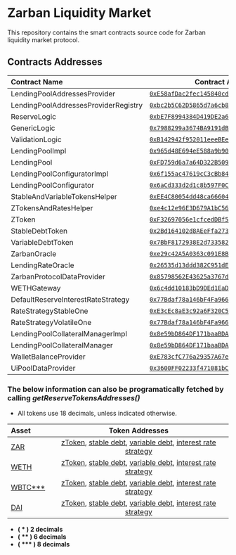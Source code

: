 # Zarban Liquidity Market

This repository contains the smart contracts source code for Zarban liquidity market protocol.

## Contracts Addresses
| Contract Name                         | Contract Address                                 |
| :------------------------------------ | :----------------------------------------------: |
| LendingPoolAddressesProvider          | [`0xE58afDac2fec145840cd07Ad94922c29F442062C`](https://arbiscan.io/address/0xE58afDac2fec145840cd07Ad94922c29F442062C#code) |
| LendingPoolAddressesProviderRegistry  | [`0xbc2b5C62D5865d7a6cb82Edc017C4eac323Cc2fc`](https://arbiscan.io/address/0xbc2b5C62D5865d7a6cb82Edc017C4eac323Cc2fc#code) |
| ReserveLogic                          | [`0xbE7F8994384D419DE2a6F541A5059c058D8d39f0`](https://arbiscan.io/address/0xbE7F8994384D419DE2a6F541A5059c058D8d39f0#code) |
| GenericLogic                          | [`0x7988299a3674BA9191dB28E0cB137ac1CAc0654d`](https://arbiscan.io/address/0x7988299a3674BA9191dB28E0cB137ac1CAc0654d#code) |
| ValidationLogic                       | [`0xB142942f952011eeeBEe76631Fe817b13C75FCCA`](https://arbiscan.io/address/0xB142942f952011eeeBEe76631Fe817b13C75FCCA#code) |
| LendingPoolImpl                       | [`0x965d48E694eE588a9b90D1d637577423FF7cceaf`](https://arbiscan.io/address/0x965d48E694eE588a9b90D1d637577423FF7cceaf#code) |
| LendingPool                           | [`0xFD759d6a7a64D322B50985423B2Ea9446Db3E763`](https://arbiscan.io/address/0xFD759d6a7a64D322B50985423B2Ea9446Db3E763#code) |
| LendingPoolConfiguratorImpl           | [`0x6f155ac47619cC3cBb84e9c51bF2Cff1b5E05F2b`](https://arbiscan.io/address/0x6f155ac47619cC3cBb84e9c51bF2Cff1b5E05F2b#code) |
| LendingPoolConfigurator               | [`0x6aCd333d2d1c8b597F0Ce05B46eBc00106898B4B`](https://arbiscan.io/address/0x6aCd333d2d1c8b597F0Ce05B46eBc00106898B4B#code) |
| StableAndVariableTokensHelper         | [`0xEE4C80054dd48ca66604b16A6C32c8BF51cb79B3`](https://arbiscan.io/address/0xEE4C80054dd48ca66604b16A6C32c8BF51cb79B3#code) |
| ZTokensAndRatesHelper                 | [`0xe4c12e96E3D679A1bC5692A8fDf38D304d94559E`](https://arbiscan.io/address/0xe4c12e96E3D679A1bC5692A8fDf38D304d94559E#code) |
| ZToken                                | [`0xF32697056e1cfcedDBf5e695982b3F9200c638C1`](https://arbiscan.io/address/0xF32697056e1cfcedDBf5e695982b3F9200c638C1#code) |
| StableDebtToken                       | [`0x2Bd164102d8AEeFfa27306B3d08B9a4Da0Ac65f3`](https://arbiscan.io/address/0x2Bd164102d8AEeFfa27306B3d08B9a4Da0Ac65f3#code) |
| VariableDebtToken                     | [`0x7BbF8172938E2d733582287e7c1d6357Dc332f1d`](https://arbiscan.io/address/0x7BbF8172938E2d733582287e7c1d6357Dc332f1d#code) |
| ZarbanOracle                          | [`0xe29c42A5A0363c091E8B2C18C42e251fAFB6C9b2`](https://arbiscan.io/address/0xe29c42A5A0363c091E8B2C18C42e251fAFB6C9b2#code) |
| LendingRateOracle                     | [`0x26535d13ddd382C951dE7ABc1F64E99E9674e796`](https://arbiscan.io/address/0x26535d13ddd382C951dE7ABc1F64E99E9674e796#code) |
| ZarbanProtocolDataProvider            | [`0x85798562E43625a3767d084633fEFDBB4251Cde8`](https://arbiscan.io/address/0x85798562E43625a3767d084633fEFDBB4251Cde8#code) |
| WETHGateway                           | [`0x6c4dd10183bD9DEd1EaDb1c04D00e2919c1C427A`](https://arbiscan.io/address/0x6c4dd10183bD9DEd1EaDb1c04D00e2919c1C427A#code) |
| DefaultReserveInterestRateStrategy    | [`0x77Bdaf78a146bF4Fa9661dee196D059ca2b2e44C`](https://arbiscan.io/address/0x77Bdaf78a146bF4Fa9661dee196D059ca2b2e44C#code) |
| RateStrategyStableOne                 | [`0xE3cEc8aE3c92a6F320C58B38DcaEd6Cb06BbCf6f`](https://arbiscan.io/address/0xE3cEc8aE3c92a6F320C58B38DcaEd6Cb06BbCf6f#code) |
| RateStrategyVolatileOne               | [`0x77Bdaf78a146bF4Fa9661dee196D059ca2b2e44C`](https://arbiscan.io/address/0x77Bdaf78a146bF4Fa9661dee196D059ca2b2e44C#code) |
| LendingPoolCollateralManagerImpl      | [`0x8e59bD864DF171baaBDA67356cDC2C1075b1BE09`](https://arbiscan.io/address/0x8e59bD864DF171baaBDA67356cDC2C1075b1BE09#code) |
| LendingPoolCollateralManager          | [`0x8e59bD864DF171baaBDA67356cDC2C1075b1BE09`](https://arbiscan.io/address/0x8e59bD864DF171baaBDA67356cDC2C1075b1BE09#code) |
| WalletBalanceProvider                 | [`0xE783cfC776a29357A67e8CA616D7Acb95A5548c4`](https://arbiscan.io/address/0xE783cfC776a29357A67e8CA616D7Acb95A5548c4#code) |
| UiPoolDataProvider                    | [`0x3600FF02233f471081bC5F4e084570408688b3F5`](https://arbiscan.io/address/0x3600FF02233f471081bC5F4e084570408688b3F5#code) |

### The below information can also be programatically fetched by calling  _getReserveTokensAddresses()_
* All tokens use 18 decimals, unless indicated otherwise.

| Asset                                                 |                                                                                                                                               Token Addresses                                                                                                                                               |
|:------------------------------------------------------|:-----------------------------------------------------------------------------------------------------------------------------------------------------------------------------------------------------------------------------------------------------------------------------------------------------------:|
| [ZAR](0xd946188a614a0d9d0685a60f541bba1e8cc421ae)     | [zToken](https://arbiscan.io/address/0xfc54A7854E4048471329fedDc331f20EE75027c1#code), [stable debt](https://arbiscan.io/address/0x90F6fa6015Ca1F0Ff84fb0540F37f3E9a76033B6#code), [variable debt](https://arbiscan.io/address/0x0b85ad8581602ceb4654dd79574e72216988233D#code), [interest rate strategy](https://arbiscan.io/address/0xCa7A7E40795E8401b719E81f694256e48BADedfC#code) |
| [WETH](0x82af49447d8a07e3bd95bd0d56f35241523fbab1)    | [zToken](https://arbiscan.io/address/0x0D56E911Ba1FF02A680D70719c2a3F3bDdbB9004#code), [stable debt](https://arbiscan.io/address/0x661998cB6E8486739D1b78200BA045f6fEeDe0B7#code), [variable debt](https://arbiscan.io/address/0x0bB68B5Bd8B99851F18DA47762486a40B7133eab#code), [interest rate strategy](https://arbiscan.io/address/0x77Bdaf78a146bF4Fa9661dee196D059ca2b2e44C#code) |
| [WBTC***](0x2f2a2543b76a4166549f7aab2e75bef0aefc5b0f) | [zToken](https://arbiscan.io/address/0x7266b61B45315e54a04337C12311DFfA7B31ed67#code), [stable debt](https://arbiscan.io/address/0x00c835B0F6Ae297461bA48Ffa16d686945EE6A92#code), [variable debt](https://arbiscan.io/address/0xb115c3A724A5c9117BD7518cFfD309cAf30Ab55d#code), [interest rate strategy](https://arbiscan.io/address/0x77Bdaf78a146bF4Fa9661dee196D059ca2b2e44C#code) |
| [DAI](0xda10009cbd5d07dd0cecc66161fc93d7c9000da1)     | [zToken](https://arbiscan.io/address/0x683915F368380EC0F8661c23c6c673335079773e#code), [stable debt](https://arbiscan.io/address/0xfdE728673A0830D10a98c9769aa4eAbBf7729B6E#code), [variable debt](https://arbiscan.io/address/0x621a1468d96A5A2Cc8b0B0D4A58c0e3810e27454#code), [interest rate strategy](https://arbiscan.io/address/0xE3cEc8aE3c92a6F320C58B38DcaEd6Cb06BbCf6f#code) |


* **( * ) 2 decimals**
* **( ** ) 6 decimals**
* **( *** ) 8 decimals**